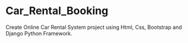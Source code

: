 # Car_Rental_Booking
Create Online Car Rental System project using Html, Css, Bootstrap and Django Python Framework.
